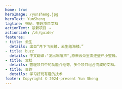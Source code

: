 ```yaml
---
home: true
heroImage: /yunsheng.jpg
heroText: YunSheng
tagline: 归纳、管理项目文档
actionText: 最新项目 →
actionLink: /zh/guide/
features:
- title: 云生
  details: 出自“月下飞天镜，云生结海楼。”
- title: buzz
  details: 中文翻译:"发出嗡嗡声",原来云朵里面还盛产小蜜蜂。
- title: 文档
  details: 管理项目中的功能介绍等，多个项目组合而成的文档。
- title: 目的
  details: 学习好玩有趣的技术
footer: Copyright © 2024-present Yun Sheng
---
```

